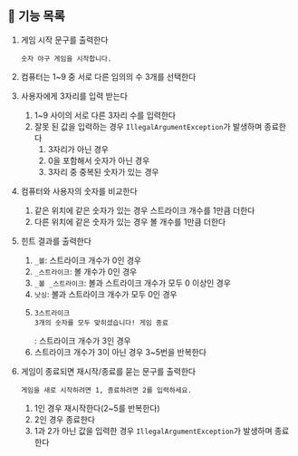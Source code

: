 ## 📄 기능 목록
1. 게임 시작 문구를 출력한다
   ```
   숫자 야구 게임을 시작합니다.
   ```


2. 컴퓨터는 1~9 중 서로 다른 임의의 수 3개를 선택한다


3. 사용자에게 3자리를 입력 받는다
   1. 1~9 사이의 서로 다른 3자리 수를 입력한다
   2. 잘못 된 값을 입력하는 경우 `IllegalArgumentException`가 발생하며 종료한다
      1. 3자리가 아닌 경우
      2. 0을 포함해서 숫자가 아닌 경우
      3. 3자리 중 중복된 숫자가 있는 경우


4. 컴퓨터와 사용자의 숫자를 비교한다
   1. 같은 위치에 같은 숫자가 있는 경우 스트라이크 개수를 1만큼 더한다
   2. 다른 위치에 같은 숫자가 있는 경우 볼 개수를 1만큼 더한다


5. 힌트 결과를 출력한다
   1. `_볼`: 스트라이크 개수가 0인 경우
   2. `_스트라이크`: 볼 개수가 0인 경우
   3. `_볼 _스트라이크`: 볼과 스트라이크 개수가 모두 0 이상인 경우
   4. `낫싱`: 볼과 스트라이크 개수가 모두 0인 경우
   5. ```
      3스트라이크
      3개의 숫자를 모두 맞히셨습니다! 게임 종료
      ``` 
      : 스트라이크 개수가 3인 경우
   6. 스트라이크 개수가 3이 아닌 경우 3~5번을 반복한다

6. 게임이 종료되면 재시작/종료를 묻는 문구를 출력한다
   ```
   게임을 새로 시작하려면 1, 종료하려면 2를 입력하세요.
   ```
   1. 1인 경우 재시작한다(2~5를 반복한다)
   2. 2인 경우 종료한다
   3. 1과 2가 아닌 값을 입력한 경우 `IllegalArgumentException`가 발생하며 종료한다
